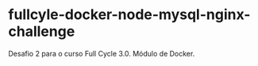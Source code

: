 # fullcyle-docker-node-mysql-nginx-challenge
Desafio 2 para o curso Full Cycle 3.0. Módulo de Docker.
